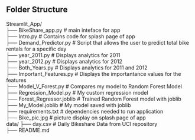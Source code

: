 ## Folder Structure
Streamlit_App/   
├── BikeShare_app.py # main inteface for app  
├── Intro.py # Contains code for splash page of app  
├── Demand_Predictor.py # Script that allows the user to predict total bike rentals for a specific day  
├── year_2011.py # Displays analytics for 2011  
├── year_2012.py # Displays analytics for 2012  
├── Both_Years.py # Displays analytics for 2011 and 2012  
├── Important_Features.py # Displays the importantance values for the features  
├── Model_V_Forest.py # Compares my model to Random Forest Model  
├── Regression_Model.py # My custom regression model  
├── Forest_Regressor.joblib # Trained Random Forest model with joblib  
├── My_Model.joblib # My model saved with joblib  
├── requirements.txt # dependencies needed to run application  
├── Bike_pic.jpg # picture display on splash page of app  
data/
├── day.csv # Daily Bikeshare Data from UCI repository   
├── README.md

